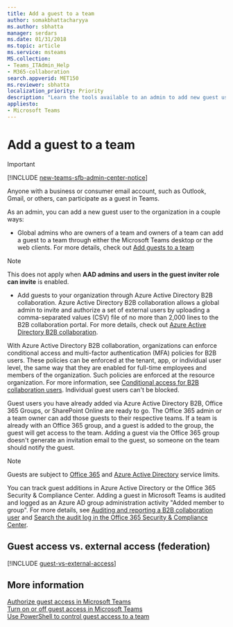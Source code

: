 ```yaml
---
title: Add a guest to a team
author: somakbhattacharyya
ms.author: sbhatta
manager: serdars
ms.date: 01/31/2018
ms.topic: article
ms.service: msteams
MS.collection: 
- Teams_ITAdmin_Help
- M365-collaboration
search.appverid: MET150
ms.reviewer: sbhatta
localization_priority: Priority
description: "Learn the tools available to an admin to add new guest users to an organization, including the Microsoft Teams desktop and web clients and the Azure Active Directory B2B collaboration portal."
appliesto: 
- Microsoft Teams
---
```


Add a guest to a team
=====================
> [!IMPORTANT]
> [!INCLUDE [new-teams-sfb-admin-center-notice](includes/new-teams-sfb-admin-center-notice.md)]

Anyone with a business or consumer email account, such as Outlook, Gmail, or others, can participate as a guest in Teams.

As an admin, you can add a new guest user to the organization in a couple ways: 
- Global admins who are owners of a team and owners of a team can add a guest to a team through either the Microsoft Teams desktop or the web clients. For more details, check out [Add guests to a team](https://support.office.com/article/add-guests-to-a-team-fccb4fa6-f864-4508-bdde-256e7384a14f)
> [!NOTE] 
> This does not apply when **AAD admins and users in the guest inviter role can invite** is enabled.

- Add guests to your organization through Azure Active Directory B2B collaboration. Azure Active Directory B2B collaboration allows a global admin to invite and authorize a set of external users by uploading a comma-separated values (CSV) file of no more than 2,000 lines to the B2B collaboration portal. For more details, check out [Azure Active Directory B2B collaboration](https://go.microsoft.com/fwlink/p/?linkid=826383).

With Azure Active Directory B2B collaboration, organizations can enforce conditional access and multi-factor authentication (MFA) policies for B2B users. These policies can be enforced at the tenant, app, or individual user level, the same way that they are enabled for full-time employees and members of the organization. Such policies are enforced at the resource organization. For more information, see  [Conditional access for B2B collaboration users](https://go.microsoft.com/fwlink/?linkid=857454). Individual guest users can't be blocked.

Guest users you have already added via Azure Active Directory B2B, Office 365 Groups, or SharePoint Online are ready to go. The Office 365 admin or a team owner can add those guests to their respective teams. If a team is already with an Office 365 group, and a guest is added to the group, the guest will get access to the team. Adding a guest via the Office 365 group doesn't generate an invitation email to the guest, so someone on the team should notify the guest.

> [!NOTE]
> Guests are subject to  [Office 365](https://go.microsoft.com/fwlink/p/?linkid=282347) and [Azure Active Directory](https://go.microsoft.com/fwlink/p/?linkid=853019) service limits.

You can track guest additions in Azure Active Directory or the Office 365 Security &amp; Compliance Center. Adding a guest in Microsoft Teams is audited and logged as an Azure AD group administration activity "Added member to group". For more details, see  [Auditing and reporting a B2B collaboration user](https://go.microsoft.com/fwlink/p/?linkid=858884) and [Search the audit log in the Office 365 Security &amp; Compliance Center](https://support.office.com/article/Search-the-audit-log-in-the-Office-365-Security--Compliance-Center-0d4d0f35-390b-4518-800e-0c7ec95e946c).

## Guest access vs. external access (federation)

[!INCLUDE [guest-vs-external-access](includes/guest-vs-external-access.md)]

## More information

[Authorize guest access in Microsoft Teams](teams-dependencies.md)</br>
[Turn on or off guest access in Microsoft Teams](set-up-guests.md)</br>
[Use PowerShell to control guest access to a team](guest-access-powershell.md)
